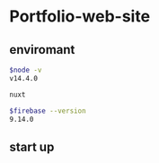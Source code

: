 # Portfolio-web-site

## enviromant

```bash
$node -v
v14.4.0

nuxt

$firebase --version
9.14.0
```

## start up
